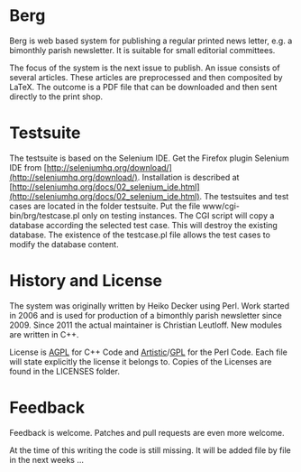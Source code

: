 Berg
====

Berg is web based system for publishing a regular printed news letter,
e.g. a bimonthly parish newsletter. It is suitable for small editorial
committees.

The focus of the system is the next issue to publish. An issue consists
of several articles. These articles are preprocessed and then composited
by LaTeX. The outcome is a PDF file that can be downloaded and then
sent directly to the print shop.


Testsuite
=========

The testsuite is based on the Selenium IDE. Get the Firefox plugin Selenium IDE
from [http://seleniumhq.org/download/](http://seleniumhq.org/download/).
Installation is described at [http://seleniumhq.org/docs/02_selenium_ide.html](http://seleniumhq.org/docs/02_selenium_ide.html).
The testsuites and test cases are located in the folder testsuite.
Put the file www/cgi-bin/brg/testcase.pl only on testing instances.
The CGI script will copy a database according the selected test case.
This will destroy the existing database. The existence of the testcase.pl
file allows the test cases to modify the database content.


History and License
===================

The system was originally written by Heiko Decker using Perl. Work started
in 2006 and is used for production of a bimonthly parish newsletter since 2009.
Since 2011 the actual maintainer is Christian Leutloff. New modules are
written in C++.

License is [AGPL](https://www.gnu.org/licenses/agpl-3.0) for C++ Code and
[Artistic](http://www.perlfoundation.org/artistic_license_2_0)/[GPL](https://www.gnu.org/licenses/gpl-3.0)
for the Perl Code. Each file will state explicitly the license it belongs to.
Copies of the Licenses are found in the LICENSES folder.


Feedback
========

Feedback is welcome. Patches and pull requests are even more welcome.

At the time of this writing the code is still missing. It will be added file by file in the next weeks ...

